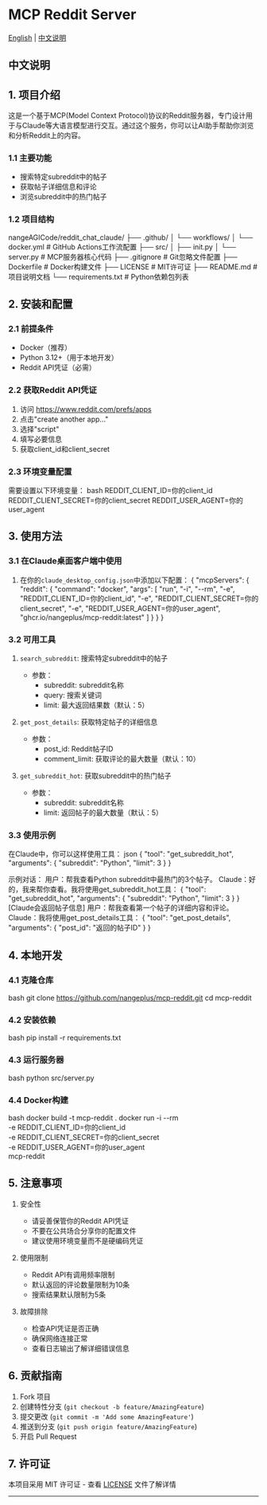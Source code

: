 # MCP Reddit Server

[English](#english) | [中文说明](#chinese)

<h2 id="chinese">中文说明</h2>

## 1. 项目介绍

这是一个基于MCP(Model Context Protocol)协议的Reddit服务器，专门设计用于与Claude等大语言模型进行交互。通过这个服务，你可以让AI助手帮助你浏览和分析Reddit上的内容。

### 1.1 主要功能

- 搜索特定subreddit中的帖子
- 获取帖子详细信息和评论
- 浏览subreddit中的热门帖子

### 1.2 项目结构
nangeAGICode/reddit_chat_claude/
├── .github/
│ └── workflows/
│ └── docker.yml # GitHub Actions工作流配置
├── src/
│ ├── init.py
│ └── server.py # MCP服务器核心代码
├── .gitignore # Git忽略文件配置
├── Dockerfile # Docker构建文件
├── LICENSE # MIT许可证
├── README.md # 项目说明文档
└── requirements.txt # Python依赖包列表
## 2. 安装和配置

### 2.1 前提条件

- Docker（推荐）
- Python 3.12+（用于本地开发）
- Reddit API凭证（必需）

### 2.2 获取Reddit API凭证

1. 访问 https://www.reddit.com/prefs/apps
2. 点击"create another app..."
3. 选择"script"
4. 填写必要信息
5. 获取client_id和client_secret

### 2.3 环境变量配置

需要设置以下环境变量：
bash
REDDIT_CLIENT_ID=你的client_id
REDDIT_CLIENT_SECRET=你的client_secret
REDDIT_USER_AGENT=你的user_agent

## 3. 使用方法

### 3.1 在Claude桌面客户端中使用

1. 在你的`claude_desktop_config.json`中添加以下配置：
{
"mcpServers": {
"reddit": {
"command": "docker",
"args": [
"run",
"-i",
"--rm",
"-e", "REDDIT_CLIENT_ID=你的client_id",
"-e", "REDDIT_CLIENT_SECRET=你的client_secret",
"-e", "REDDIT_USER_AGENT=你的user_agent",
"ghcr.io/nangeplus/mcp-reddit:latest"
]
}
}
}

### 3.2 可用工具

1. `search_subreddit`: 搜索特定subreddit中的帖子
   - 参数：
     - subreddit: subreddit名称
     - query: 搜索关键词
     - limit: 最大返回结果数（默认：5）

2. `get_post_details`: 获取特定帖子的详细信息
   - 参数：
     - post_id: Reddit帖子ID
     - comment_limit: 获取评论的最大数量（默认：10）

3. `get_subreddit_hot`: 获取subreddit中的热门帖子
   - 参数：
     - subreddit: subreddit名称
     - limit: 返回帖子的最大数量（默认：5）

### 3.3 使用示例

在Claude中，你可以这样使用工具：
json
{
"tool": "get_subreddit_hot",
"arguments": {
"subreddit": "Python",
"limit": 3
}
}

示例对话：
用户：帮我查看Python subreddit中最热门的3个帖子。
Claude：好的，我来帮你查看。我将使用get_subreddit_hot工具：
{
"tool": "get_subreddit_hot",
"arguments": {
"subreddit": "Python",
"limit": 3
}
}
[Claude会返回帖子信息]
用户：帮我查看第一个帖子的详细内容和评论。
Claude：我将使用get_post_details工具：
{
"tool": "get_post_details",
"arguments": {
"post_id": "返回的帖子ID"
}
}


## 4. 本地开发

### 4.1 克隆仓库
bash
git clone https://github.com/nangeplus/mcp-reddit.git
cd mcp-reddit

### 4.2 安装依赖
bash
pip install -r requirements.txt

### 4.3 运行服务器
bash
python src/server.py

### 4.4 Docker构建
bash
docker build -t mcp-reddit .
docker run -i --rm \
-e REDDIT_CLIENT_ID=你的client_id \
-e REDDIT_CLIENT_SECRET=你的client_secret \
-e REDDIT_USER_AGENT=你的user_agent \
mcp-reddit


## 5. 注意事项

1. 安全性
   - 请妥善保管你的Reddit API凭证
   - 不要在公共场合分享你的配置文件
   - 建议使用环境变量而不是硬编码凭证

2. 使用限制
   - Reddit API有调用频率限制
   - 默认返回的评论数量限制为10条
   - 搜索结果默认限制为5条

3. 故障排除
   - 检查API凭证是否正确
   - 确保网络连接正常
   - 查看日志输出了解详细错误信息

## 6. 贡献指南

1. Fork 项目
2. 创建特性分支 (`git checkout -b feature/AmazingFeature`)
3. 提交更改 (`git commit -m 'Add some AmazingFeature'`)
4. 推送到分支 (`git push origin feature/AmazingFeature`)
5. 开启 Pull Request

## 7. 许可证

本项目采用 MIT 许可证 - 查看 [LICENSE](LICENSE) 文件了解详情

---

